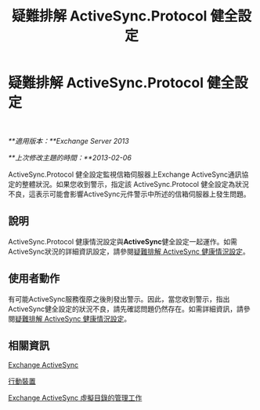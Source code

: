 ﻿---
title: 疑難排解 ActiveSync.Protocol 健全設定
TOCTitle: 疑難排解 ActiveSync.Protocol 健全設定
ms:assetid: 7351f881-08b2-4504-99f2-63e7acdfcc35
ms:mtpsurl: https://technet.microsoft.com/zh-tw/library/ms.exch.scom.activesync.protocol(v=EXCHG.150)
ms:contentKeyID: 53276404
ms.date: 03/07/2017
mtps_version: v=EXCHG.150
ms.translationtype: MT
---

# 疑難排解 ActiveSync.Protocol 健全設定

 

_**適用版本：**Exchange Server 2013_

_**上次修改主題的時間：**2013-02-06_

ActiveSync.Protocol 健全設定監視信箱伺服器上Exchange ActiveSync通訊協定的整體狀況。如果您收到警示，指定該 ActiveSync.Protocol 健全設定為狀況不良，這表示可能會影響ActiveSync元件警示中所述的信箱伺服器上發生問題。

## 說明

ActiveSync.Protocol 健康情況設定與**ActiveSync**健全設定一起運作。如需ActiveSync狀況的詳細資訊設定，請參閱[疑難排解 ActiveSync 健康情況設定](troubleshooting-activesync-health-set.md)。

## 使用者動作

有可能ActiveSync服務復原之後則發出警示。因此，當您收到警示，指出ActiveSync健全設定的狀況不良，請先確認問題仍然存在。如需詳細資訊，請參閱[疑難排解 ActiveSync 健康情況設定](troubleshooting-activesync-health-set.md)。

## 相關資訊

[Exchange ActiveSync](https://technet.microsoft.com/zh-tw/library/aa998357\(v=exchg.150\))

[行動裝置](https://technet.microsoft.com/zh-tw/library/bb232129\(v=exchg.150\))

[Exchange ActiveSync 虛擬目錄的管理工作](https://technet.microsoft.com/zh-tw/library/bb125170\(v=exchg.150\))

